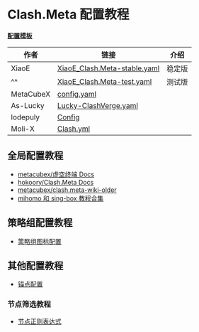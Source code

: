 # Clash.Meta 配置教程

[**配置模板**](https://github.com/LaolunsiG/XiaoE_PCR/tree/main/Config_File/Clash.Meta/Config)

| 作者        | 链接                                                                                                                                                               | 介绍  |
| --------- | ---------------------------------------------------------------------------------------------------------------------------------------------------------------- | --- |
| XiaoE     | [XiaoE_Clash.Meta-stable.yaml](https://raw.githubusercontent.com/LaolunsiG/XiaoE_PCR/refs/heads/main/Config_File/Clash.Meta/Config/XiaoE_Clash.Meta-stable.yaml) | 稳定版 |
| ^^        | [XiaoE_Clash.Meta-test.yaml](https://raw.githubusercontent.com/LaolunsiG/XiaoE_PCR/refs/heads/main/Config_File/Clash.Meta/Config/XiaoE_Clash.Meta-test.yaml)     | 测试版 |
| MetaCubeX | [config.yaml](https://github.com/MetaCubeX/mihomo/blob/Meta/docs/config.yaml)                                                                                    |     |
| As-Lucky  | [Lucky-ClashVerge.yaml](https://raw.githubusercontent.com/As-Lucky/Lucky/main/Lucky-ClashVerge.yaml)                                                             |     |
| lodepuly  | [Config](https://gitlab.com/lodepuly/vpn_tool/-/tree/master/Tool/Clash/Config)                                                                                   |     |
| Moli-X    | [Clash.yml](https://github.com/Moli-X/Resources/raw/main/Clash/Clash.yml)                                                                                        |     |

## 全局配置教程
- [metacubex/虚空终端 Docs](https://wiki.metacubex.one/)
- [hokoory/Clash.Meta Docs](https://hokoory.github.io/clash-mate-doc/)
- [metacubex/clash.meta-wiki-older](https://clash-meta.gitbook.io/clash.meta-wiki-older)
- [mihomo 和 sing-box 教程合集](https://proxy-tutorials.dustinwin.top/)

## 策略组配置教程
- [策略组图标配置](https://github.com/LaolunsiG/PCR/blob/main/Agency_Wiki/%E4%BB%A3%E7%90%86%E5%B7%A5%E5%85%B7%E9%85%8D%E7%BD%AE%E6%95%99%E7%A8%8B/Clash.Meta%20%E9%85%8D%E7%BD%AE%E6%95%99%E7%A8%8B/%E4%BB%A3%E7%90%86%E7%BB%84%E5%9B%BE%E6%A0%87%E9%85%8D%E7%BD%AE.md)

## 其他配置教程
- [锚点配置](https://github.com/LaolunsiG/PCR/blob/main/Agency_Wiki/%E4%BB%A3%E7%90%86%E5%B7%A5%E5%85%B7%E9%85%8D%E7%BD%AE%E6%95%99%E7%A8%8B/Clash.Meta%20%E9%85%8D%E7%BD%AE%E6%95%99%E7%A8%8B/%E9%94%9A%E7%82%B9%E9%85%8D%E7%BD%AE.md)

### 节点筛选教程
- [节点正则表达式](https://github.com/LaolunsiG/PCR/blob/main/Agency_Wiki/%E8%8A%82%E7%82%B9%E7%9A%84%E6%AD%A3%E5%88%99%E8%A1%A8%E8%BE%BE%E5%BC%8F.md)